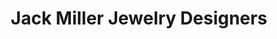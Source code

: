 ---
title: "Jack Miller Jewelry Designers"
url: /colorado-springs/jack-miller-jewelry-designers/
shop: Schmuck
---